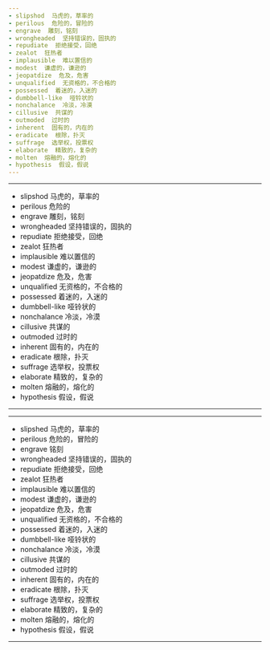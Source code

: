```yaml
---
- slipshod  马虎的，草率的
- perilous  危险的，冒险的
- engrave  雕刻，铭刻
- wrongheaded  坚持错误的，固执的
- repudiate  拒绝接受，回绝
- zealot  狂热者
- implausible  难以置信的
- modest  谦虚的，谦逊的
- jeopatdize  危及，危害
- unqualified  无资格的，不合格的
- possessed  着迷的，入迷的
- dumbbell-like  哑铃状的
- nonchalance  冷淡，冷漠
- cillusive  共谋的
- outmoded  过时的
- inherent  固有的，内在的
- eradicate  根除，扑灭
- suffrage  选举权，投票权
- elaborate  精致的，复杂的
- molten  熔融的，熔化的
- hypothesis  假设，假说
---
```


---
- slipshod  马虎的，草率的
- perilous  危险的
- engrave  雕刻，铭刻
- wrongheaded  坚持错误的，固执的
- repudiate  拒绝接受，回绝
- zealot  狂热者
- implausible  难以置信的
- modest  谦虚的，谦逊的
- jeopatdize  危及，危害
- unqualified  无资格的，不合格的
- possessed  着迷的，入迷的
- dumbbell-like  哑铃状的
- nonchalance  冷淡，冷漠
- cillusive  共谋的
- outmoded  过时的
- inherent  固有的，内在的
- eradicate  根除，扑灭
- suffrage  选举权，投票权
- elaborate  精致的，复杂的
- molten  熔融的，熔化的
- hypothesis  假设，假说
---

---
- slipshed  马虎的，草率的
- perilous  危险的，冒险的
- engrave  铭刻
- wrongheaded  坚持错误的，固执的
- repudiate  拒绝接受，回绝
- zealot  狂热者
- implausible  难以置信的
- modest  谦虚的，谦逊的
- jeopatdize  危及，危害
- unqualified  无资格的，不合格的
- possessed  着迷的，入迷的
- dumbbell-like  哑铃状的
- nonchalance  冷淡，冷漠
- cillusive  共谋的
- outmoded  过时的
- inherent 固有的，内在的
- eradicate  根除，扑灭
- suffrage  选举权，投票权
- elaborate  精致的，复杂的
- molten  熔融的，熔化的
- hypothesis  假设，假说
---